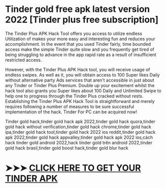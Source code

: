 # Tinder gold free apk latest version 2022 [Tinder plus free subscription]

The Tinder Plus APK Hack Tool offers you access to utilize endless Utilization of makes your more easy and interesting fun and reduces your accomplishment. In the event that you used Tinder fairly, time bounded access make the simple Tinder quite slow and you frequently get tired of being struggling to advance in the app rapid rate as a result of insufficient restricted access. 

However, with the Tinder Plus APK Hack tool, you will receive usage of endless swipes. As well as it, you will obtain access to 100 Super likes Daily without alternative party Ads services that aren't accessible in just about any Tinder or Tinder Plus Premium. Double up your excitement whilst the hack tool also grants you Super likes about 100 Daily and Unlimited Swipe to help one to progress through the Tinder Plus cracked without rests. Establishing the Tinder Plus APK Hack Tool is straightforward and merely requires following a number of measures to be sure successful implementation of the hack. Tinder For PC can be acquired now!

Tinder gold hack,tinder gold hack apk 2022,tinder gold hack quora,tinder gold hack without verification,tinder gold hack chrome,tinder gold hack ipa,tinder gold hack tool,tinder gold hack 2022 ios reddit,tinder gold hack apk 2022,tinder gold hack appvalley,tinder gold hack apk 2022 ios,cách hack tinder gold android 2022,hack tinder gold trên android 2022,tinder gold hack brasil,tinder gold boost hack,tinder gold blur hack

# ➤➤➤ <a href="https://gopremium.win/tinder/">CLICK HERE TO GET YOUR TINDER APK  </a> 

